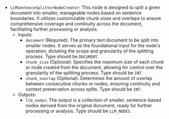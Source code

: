 - `LLMSentenceSplitterNodeCreator`: This node is designed to split a given document into smaller, manageable nodes based on sentence boundaries. It utilizes customizable chunk sizes and overlaps to ensure comprehensive coverage and continuity across the document, facilitating further processing or analysis.
    - Inputs:
        - `document` (Required): The primary text document to be split into smaller nodes. It serves as the foundational input for the node's operation, dictating the scope and granularity of the splitting process. Type should be `DOCUMENT`.
        - `chunk_size` (Optional): Specifies the maximum size of each chunk or node created from the document, allowing for control over the granularity of the splitting process. Type should be `INT`.
        - `chunk_overlap` (Optional): Determines the amount of overlap between consecutive chunks or nodes, ensuring continuity and context preservation across splits. Type should be `INT`.
    - Outputs:
        - `llm_nodes`: The output is a collection of smaller, sentence-based nodes derived from the original document, ready for further processing or analysis. Type should be `LLM_NODES`.
